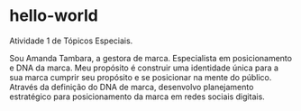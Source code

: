 # hello-world
Atividade 1 de Tópicos Especiais.

Sou Amanda Tambara, a gestora de marca.
Especialista em posicionamento e DNA da marca.
Meu propósito é construir uma identidade única para a sua marca cumprir seu propósito e se posicionar na mente do público.
Através da definição do DNA de marca, desenvolvo planejamento estratégico para posicionamento da marca em redes sociais digitais.
